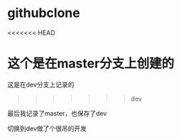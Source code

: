 # githubclone

<<<<<<< HEAD

这个是在master分支上创建的
==========================

这是在dev分支上记录的

>>>>>>> dev
>>>>>>>
>>>>>>
>>>>>
>>>>
>>>
>>

最后我记录了master，也保存了dev


切换到dev做了个很吊的开发
